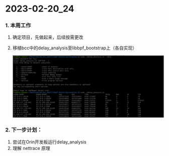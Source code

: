 # 2023-02-20_24

### 1. 本周工作
1. 确定项目，先做起来，后续按需更改

2. 移植bcc中的delay_analysis至libbpf_bootstrap上（各自实现）

   ![image-20230223105800611](2023-02-20_24.assets/image-20230223105800611.png)
### 2. 下一步计划：
1. 尝试在Orin开发板运行delay_analysis
2. 理解 nettrace 原理

